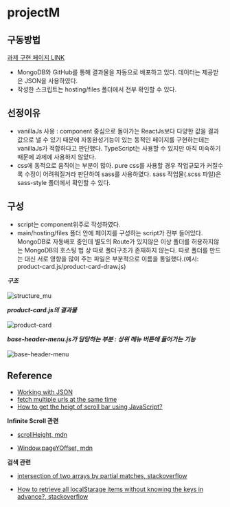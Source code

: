 # projectM
## 구동방법
[과제 구현 페이지 LINK](https://application-0-fvdvu.mongodbstitch.com/)
- MongoDB와 GitHub를 통해 결과물을 자동으로 배포하고 있다. 데이터는 제공받은 JSON을 사용하였다.
- 작성한 스크립트는 hosting/files 폴더에서 전부 확인할 수 있다.

## 선정이유
- vanillaJs 사용 : component 중심으로 돌아가는 ReactJs보다 다양한 값을 결과값으로 낼 수 있기 때문에 자동완성기능이 있는 동적인 페이지를 구현하는데는 vanillaJs가 적합하다고 판단했다. TypeScript는 사용할 수 있지만 아직 미숙하기때문에 과제에 사용하지 않았다.
- css에 동적으로 움직이는 부분이 많아. pure css를 사용할 경우 작업규모가 커질수록 수정이 어려워질거라 판단하여 sass를 사용하였다. sass 작업물(.scss 파일)은 sass-style 폴더에서 확인할 수 있다.

## 구성
- script는 component위주로 작성하였다.
- main/hosting/files 폴더 안에 페이지를 구성하는 script가 전부 들어있다. MongoDB로 자동배포 중인데 별도의 Route가 있지않은 이상 폴더를 허용하지않는 MongoDB의 호스팅 법 상 따로 폴더구조가 존재하지 않는다. 따로 폴더를 만드는 대신 서로 영향을 많이 주는 파일은 부분적으로 이름을 통일했다.(예시: product-card.js/product-card-draw.js)

***구조***
<br>
<br>
![structure_mu](https://user-images.githubusercontent.com/66970178/179390462-54ab8539-4d40-42df-89b4-ec96d7c1f08a.png)


***product-card.js의 결과물***
<br>
<br>
![product-card](https://user-images.githubusercontent.com/66970178/179386180-be36704e-9789-4443-8ec3-13adde3fe70d.png)

***base-header-menu.js가 담당하는 부분 : 상위 메뉴 버튼에 들어가는 기능***
<br>
<br>
![base-header-menu](https://user-images.githubusercontent.com/66970178/179386182-9ec09b66-1e4c-436c-aaa0-f8ce3e4e4e26.png)


## Reference

-   [Working with JSON](https://developer.mozilla.org/en-US/docs/Learn/JavaScript/Objects/JSON)
-   [fetch multiple urls at the same time](https://stackoverflow.com/questions/59037553/fetch-multiple-urls-at-the-same-time)
-   [How to get the heigt of scroll bar using JavaScript?](https://www.geeksforgeeks.org/how-to-get-the-height-of-scroll-bar-using-javascript/)

**Infinite Scroll 관련**

-   [scrollHeight, mdn](https://developer.mozilla.org/en-US/docs/Web/API/Element/scrollHeight)

-   [Window.pageYOffset, mdn](https://developer.mozilla.org/en-US/docs/Web/API/Window/pageYOffset)

**검색 관련**

-   [intersection of two arrays by partial matches, stackoverflow](https://stackoverflow.com/questions/56251223/intersection-of-two-arrays-by-partial-matches)

-   [How to retrieve all localStarage items without knowing the keys in advance?, stackoverflow](https://stackoverflow.com/questions/17745292/how-to-retrieve-all-localstorage-items-without-knowing-the-keys-in-advance)
